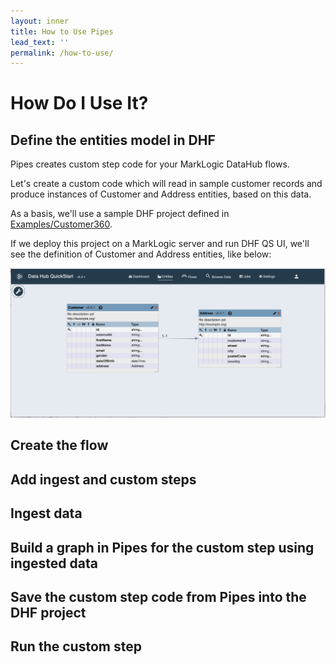 ```yaml
---
layout: inner
title: How to Use Pipes
lead_text: ''
permalink: /how-to-use/
---
```


# How Do I Use It?

## Define the entities model in DHF

Pipes creates custom step code for your MarkLogic DataHub flows.

Let's create a custom code which will read in sample customer records and produce instances of Customer and Address entities, based on this data.

As a basis, we'll use a sample DHF project defined in [Examples/Customer360](https://github.com/marklogic-community/pipes/tree/master/Examples/Customer360).

If we deploy this project on a MarkLogic server and run DHF QS UI, we'll see the definition of Customer and Address entities, like below:

![](../images/how-to-use/dhf-entities.png)

## Create the flow

## Add ingest and custom steps

## Ingest data

## Build a graph in Pipes for the custom step using ingested data

## Save the custom step code from Pipes into the DHF project

## Run the custom step


